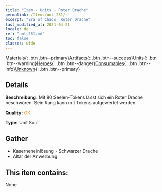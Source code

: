 ```yaml
---
title: "Item - Units - Roter Drache"
permalink: /Items/unt_251/
excerpt: "Era of Chaos  Roter Drache"
last_modified_at: 2021-04-21
locale: de
ref: "unt_251.md"
toc: false
classes: wide
---
```

 [Materials](/de/Items/){: .btn .btn--primary}[Artifacts](/de/Items/Artifacts/){: .btn .btn--success}[Units](/de/Items/Units/){: .btn .btn--warning}[Heroes](/de/Items/Heroes/){: .btn .btn--danger}[Consumables](/de/Items/Consumables/){: .btn .btn--info}[Unknown](/de/Items/Unknown/){: .btn .btn--primary}

## Details
 **Beschreibung:** Mit 80 Seelen-Tokens lässt sich ein Roter Drache beschwören. Sein Rang kann mit Tokens aufgewertet werden.

 **Quality:** <span style="color: #FF8C00">OK</span>

 **Type:** Unit Soul

## Gather

*    Kaserneneinlösung - Schwarzer Drache 
*    Altar der Anwerbung 

## This item contains:

  None


